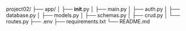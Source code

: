 project02/
├── app/
│   ├── __init__.py
│   ├── main.py
│   ├── auth.py
│   ├── database.py
│   ├── models.py
│   ├── schemas.py
│   ├── crud.py
│   └── routes.py
├── .env
├── requirements.txt
└── README.md
